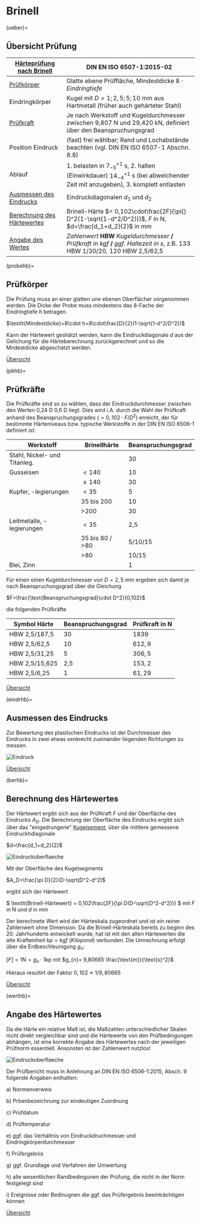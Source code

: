# Brinell

(ueber)=
## Übersicht Prüfung

| [Härteprüfung nach Brinell](https://de.wikipedia.org/wiki/H%C3%A4rte#Brinell) | DIN EN ISO 6507-1:2015-02 |
| ----------- | ----------- |
| [Prüfkörper](probehb) | Glatte ebene Prüffläche, Mindestdicke $8\cdot\textit{Eindringtiefe}$
| Eindringkörper | Kugel mit $D=1; 2,5; 5; 10 \text{ mm}$ aus Hartmetall (früher auch gehärteter Stahl)|
| [Prüfkraft](pkhb) | Je nach Werkstoff und Kugeldurchmesser zwischen 9,807 N und 29,420 kN, definiert über den Beanspruchungsgrad |
| Position Eindruck | (fast) frei wählbar; Rand und Lochabstände beachten (vgl. DIN EN ISO 6507-1 Abschn. 8.8) |
| Ablauf | 1. belasten in $7^{+1}_{-5}$ s, 2. halten (Einwirkdauer) $14^{+1}_{-4}$ s (bei abweichender Zeit mit anzugeben), 3. komplett entlasten |
| [Ausmessen des Eindrucks](eindrhb)  | Eindruckdiagonalen $d_1$ und $d_2$| 
| [Berechnung des Härtewertes](berhb) | Brinell-Härte $= 0,102\cdot\frac{2F}{\pi{} D^2(1-\sqrt{1-d^2/D^2})}$, $F$ in N, $d=\frac{d_1+d_2}{2}$ in mm |
| [Angabe des Wertes](werthb) | *Zahlenwert* **HBW** *Kugeldurchmesser* **/** *Prüfkraft in kgf* **/** *ggf. Haltezeit in s*, z.B. 133 HBW 1/30/20, 120 HBW 2,5/62,5| 

(probehb)=
## Prüfkörper

Die Prüfung muss an einer glatten une ebenen Oberflächer vorgenommen werden. 
Die Dicke der Probe muss mindestens das 8-Fache der Eindringtiefe $h$ betragen. 

$\textit{Mindestdicke}=8\cdot h=8\cdot\frac{D}{2}(1-\sqrt{1-d^2/D^2})$

Kann der Härtewert geshätzt werden, kann die Eindruckdiagonale $d$ aus der Gelichung für die Härteberechnung zurückgerechnet und so die Mndestdicke abgeschätzt werden.


[Übersicht](ueber) 


(pkhb)=
## Prüfkräfte

Die Prüfkräfte sind so zu wählen, dass der Eindruckdurchmesser zwischen den Werten 0,24 D 0,6 D liegt. Dies wird i.A. durch die Wahl der Prüfkraft anhand des Beanspruchungsgrades $(=0,102\cdot F/D^2)$ erreicht, der für bestimmte Härteniveaus bzw. typische Werkstoffe in der DIN EN ISO 6506-1 definiert ist:

|Werkstoff| Brinellhärte|Beanspruchungsgrad|
| ----------- | ----------- |----------- |
|Stahl, Nickel- und Titanleg.| |30|
|Gusseisen |$<140$ |10 |
| |$\geq140$ | 30 |
|Kupfer, -legierungen |$<35$ | 5 |
| | $35$ bis $200$  | 10 |
| | >$200$ | 30 |
| Leitmetalle, -legierungen | $<35$ | 2,5 |
| | $35$ bis $80$ / >$80$ | 5/10/15|
| | >$80$ | 10/15 |
|Blei, Zinn| | 1 |

Für einen einen Kugeldurchmesser von $D=2,5\text{ mm}$ ergeben sich damit je nach Beanspruchungsgrad über die Gleichung

$F=\frac{\text{Beanspruchungsgrad}\cdot D^2}{0,102}$

 die folgenden Prüfkräfte

|Symbol Härte| Beanspruchungsgrad |Prüfkraft  in N|
| ----------- | ----------- |----------- |
| HBW 2,5/187,5 | 30 | $1839$ |
| HBW 2,5/62,5 | 10 | $612,9$ |
| HBW 2,5/31,25 | 5 | $306,5$ |
| HBW 2,5/15,625 | 2,5 | $153,2$ |
| HBW 2,5/6,25 | 1 | $61,29$ |


[Übersicht](ueber) 

(eindrhb)=
## Ausmessen des Eindrucks
Zur Bewertung des plastischen Eindrucks ist der Durchmesser des Eindrucks in zwei etwas senkrecht zueinander liegenden Richtungen zu messen. 

![Eindruck](HBPKEindr.png)

[Übersicht](ueber) 


(berhb)=
## Berechnung des Härtewertes

Der Härtewert ergibt sich aus der Prüfkraft $F$ und der Oberfläche des Eindrucks $A_{D}$. Die Berechnung der Oberfläche des Eindrucks ergibt sich über das "eingedrungene" [Kugelsement](https://de.wikipedia.org/wiki/Kugelsegment), über die  mittlere gemessene Eindruckhdiagonale

$d=\frac{d_1+d_2}{2}$

![Eindruckoberflaeche](HB_Aeind.png)

Mit der Oberfläche des Kugelsegments

$A_D=\frac{\pi D}{2}(D-\sqrt(D^2-d^2)$

ergibt sich der Härtewert

$ \textit{Brinell-Härtewert} = 0,102\frac{2F}{\pi D(D-\sqrt{D^2-d^2})} $ mit $F$ in N und $d$ in mm



Der berechnete Wert wird der Härteskala zugeordnet und ist ein reiner Zahlenwert ohne Dimension. Da die Brinell-Härteskala bereits zu beginn des 20. Jahrhunderts entwickelt wurde, hat ist mit den alten Härtewerten die alte Krafteinheit $kp=kgf$ (*Kilopond*) verbunden. Die Umrechnung erfolgt über die Erdbeschleunigung $g_n$:

$[F]=1 \text{N} = g_{n} \cdot 1 \text{kp}$ mit $g_{n}= 9,80665 \frac{\text{m}}{\text{s}^2}$


Hieraus resultirt der Faktor $0,102\approx1/9,80665$


[Übersicht](ueber) 


(werthb)=
## Angabe des Härtewertes

Da die Härte ein relative Maß ist, die Maßzahlen unterschiedlicher Skalen nicht direkt vergleichbar sind und die Härtewerte von den Prüfbedingungen abhängen, ist eine korrekte Angabe des Härtewertes nach der jeweiligen Prüfnorm essentiell. Ansonsten ist der Zahlenwert nutzlos!

![Eindruckoberflaeche](HB_angabe.png)

Der Prüfbericht muss in Anlehnung an DIN EN ISO 6506-1:2015, Absch. 9 folgende Angaben enthalten:

a) Normenverweis

b) Prbenbezeichnung zur eindeutigen Zuordnung

c) Prüfdatum

d) Prüftemperatur

e) ggf. das Verhältnis von Eindruckdruchmesser und Eindringkörperdurchmesser

f) Prüfergebnis

g) ggf. Grundlage und Verfahren der Umwertung

h) alle wesentlichen Randbedingunen der Prüfung, die nicht in der Norm festgelegt sind

i) Ereignisse oder Bedinugnen die ggf. das Prüfergebnis beeinträchtigen können


[Übersicht](ueber) 

